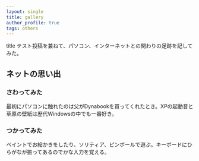 ```yaml
---
layout: single
title: gallery
author_profile: true
tags: others
---
```

title
テスト投稿を兼ねて、パソコン、インターネットとの関わりの足跡を記してみた。

## ネットの思い出
### さわってみた
最初にパソコンに触れたのは父がDynabookを買ってくれたとき。XPの起動音と草原の壁紙は歴代Windowsの中でも一番好き。

### つかってみた
ペイントでお絵かきをしたり、ソリティア、ピンボールで遊ぶ。キーボードにひらがなが振ってあるのでかな入力を覚える。




